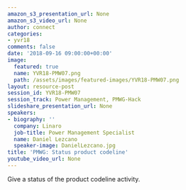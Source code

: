 ```yaml
---
amazon_s3_presentation_url: None
amazon_s3_video_url: None
author: connect
categories:
- yvr18
comments: false
date: '2018-09-16 09:00:00+00:00'
image:
  featured: true
  name: YVR18-PMW07.png
  path: /assets/images/featured-images/YVR18-PMW07.png
layout: resource-post
session_id: YVR18-PMW07
session_track: Power Management, PMWG-Hack
slideshare_presentation_url: None
speakers:
- biography: ''
  company: Linaro
  job-title: Power Management Specialist
  name: Daniel Lezcano
  speaker-image: DanielLezcano.jpg
title: 'PMWG: Status product codeline'
youtube_video_url: None
---
```


Give a status of the product codeline activity.